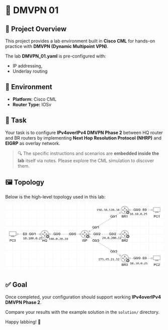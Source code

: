 # 📡 DMVPN 01

## 📘 Project Overview

This project provides a lab environment built in **Cisco CML** for hands-on practice with **DMVPN (Dynamic Multipoint VPN)**.

The lab **DMVPN_01.yaml** is pre-configured with:

- IP addressing,
- Underlay routing

## 🧪 Environment

- **Platform:** Cisco CML
- **Router Type:** IOSv 

## 🎯 Task

Your task is to configure **IPv4overIPv4 DMVPN Phase 2** between HQ router and BR routers by implementing **Next Hop Resolution Protocol (NHRP)** and **EIGRP** as overlay network.

> 🔍 The specific instructions and scenarios are **embedded inside the lab** itself via notes. Please explore the CML simulation to discover them.

## 🖼️ Topology

Below is the high-level topology used in this lab:

![Lab Topology](topology.png)

## ✅ Goal

Once completed, your configuration should support working **IPv4overIPv4 DMVPN Phase 2**.

Compare your results with the example solution in the `solution/` directory.

Happy labbing! 🚀

